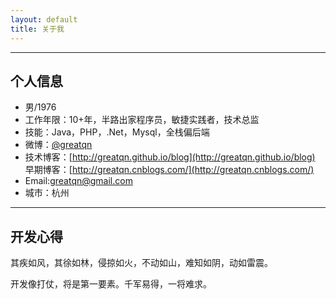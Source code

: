 ```yaml
---
layout: default
title: 关于我
---
```


---

## 个人信息

 - 男/1976
 - 工作年限：10+年，半路出家程序员，敏捷实践者，技术总监
 - 技能：Java，PHP，.Net，Mysql，全栈偏后端
 - 微博：[@greatqn](http://weibo.com/greatqn)
 - 技术博客：[http://greatqn.github.io/blog](http://greatqn.github.io/blog)  早期博客：[http://greatqn.cnblogs.com/](http://greatqn.cnblogs.com/)
 - Email:greatqn@gmail.com
 - 城市：杭州

---

## 开发心得

其疾如风，其徐如林，侵掠如火，不动如山，难知如阴，动如雷震。

开发像打仗，将是第一要素。千军易得，一将难求。


